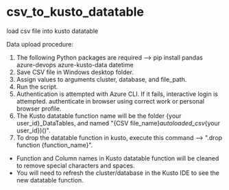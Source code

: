# csv_to_kusto_datatable
load csv file into kusto datatable



Data upload procedure:

1) The following Python packages are required --> pip install pandas azure-devops azure-kusto-data datetime
2) Save CSV file in Windows desktop folder.
3) Assign values to arguments cluster, database, and file_path.
4) Run the script.
5) Authentication is attempted with Azure CLI. If it fails, interactive login is attempted.  authenticate in browser using correct work or personal browser profile.
6) The Kusto datatable function name will be the folder {your user_id}_DataTables, and named "{CSV file_name}_autoloaded_csv_{your user_id})()".
7) To drop the datatable function in kusto, execute this command --> ".drop function {function_name}".

* Function and Column names in Kusto datatable function will be cleaned to remove special characters and spaces.
* You will need to refresh the cluster/database in the Kusto IDE to see the new datatable function.